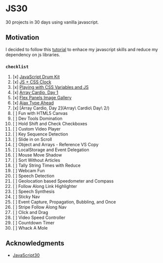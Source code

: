# JS30

30 projects in 30 days using vanilla javascript.

## Motivation

I decided to  follow this [tutorial](https://JavaScript30.com) to enhace my javascript skills and reduce my dependency on js libraries.


### `checklist`

1. [x] [JavaScript Drum Kit](https://github.com/chinmoyDebnath/JS30/tree/master/drums)
2. [x] [JS + CSS Clock](https://github.com/chinmoyDebnath/JS30/tree/master/clock)
3. [x] [Playing with CSS Variables and JS](https://github.com/chinmoyDebnath/JS30/tree/master/css%20variables)
4. [x] [Array Cardio, Day 1](https://github.com/chinmoyDebnath/JS30/tree/master/Array%20Cardio%20Day%201)
5. [x] [Flex Panels Image Gallery](https://github.com/chinmoyDebnath/JS30/tree/master/Flex%20Panel%20Gallery)
6. [x] [Ajax Type Ahead](https://github.com/chinmoyDebnath/JS30/tree/master/Type%20Ahead)
7. [x] [Array Cardio, Day 2](Array\ Cardio\ Day\ 2/)
8. [ ] Fun with HTML5 Canvas
9. [ ] Dev Tools Domination
10. [ ] Hold Shift and Check Checkboxes
11. [ ] Custom Video Player
12. [ ] Key Sequence Detection
13. [ ] Slide in on Scroll
14. [ ] Object and Arrays - Reference VS Copy
15. [ ] LocalStorage and Event Delegation
16. [ ] Mouse Move Shadow
17. [ ] Sort Without Articles
18. [ ] Tally String Times with Reduce
19. [ ] Webcam Fun
20. [ ] Speech Detection
21. [ ] Geolocation based Speedometer and Compass
22. [ ] Follow Along Link Highlighter
23. [ ] Speech Synthesis
24. [ ] Sticky Nav
25. [ ] Event Capture, Propagation, Bubbling, and Once
26. [ ] Stripe Follow Along Nav
27. [ ] Click and Drag
28. [ ] Video Speed Controller
29. [ ] Countdown Timer
30. [ ] Whack A Mole



## Acknowledgments

* [JavaScript30](https://javascript30.com/)
